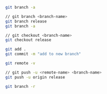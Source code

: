 ```bash
git branch -a
```

```bash
// git branch <branch-name>
git branch release
git branch -a
```

```bash
// git checkout <branch-name>
git checkout release
```

```bash
git add .
git commit -m "add to new branch"
```

```bash
git remote -v
```

```bash
// git push -u <remote-name> <branch-name>
git push -u origin release
```

```bash
git branch -r
```